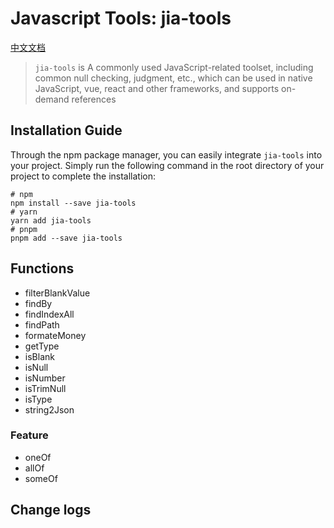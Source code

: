 # Javascript Tools: jia-tools

[中文文档](./README-cn.md)

> `jia-tools` is A commonly used JavaScript-related toolset, including common null checking, judgment, etc., which can be used in native JavaScript, vue, react and other frameworks, and supports on-demand references

## Installation Guide

Through the npm package manager, you can easily integrate `jia-tools` into your project. Simply run the following command in the root directory of your project to complete the installation:

``` shell
# npm
npm install --save jia-tools
# yarn
yarn add jia-tools
# pnpm
pnpm add --save jia-tools
```

## Functions

- filterBlankValue
- findBy
- findIndexAll
- findPath
- formateMoney
- getType
- isBlank
- isNull
- isNumber
- isTrimNull
- isType
- string2Json

### Feature

- oneOf
- allOf
- someOf

## Change logs